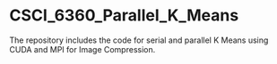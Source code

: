 # CSCI_6360_Parallel_K_Means
The repository includes the code for serial and parallel K Means using CUDA and MPI for Image Compression.
